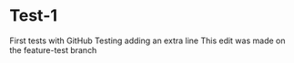 # Test-1
First tests with GitHub
Testing adding an extra line
This edit was made on the feature-test branch
